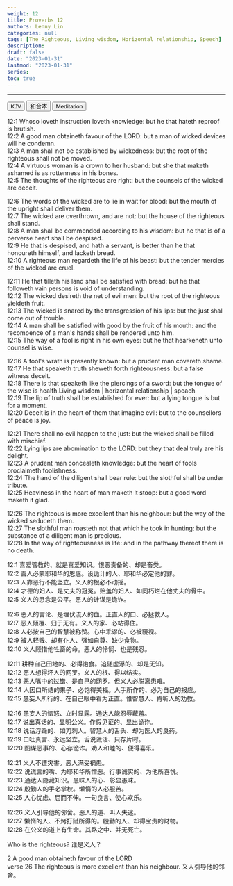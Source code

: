 ```yaml
---
weight: 12
title: Proverbs 12
authors: Lenny Lin
categories: null
tags: [The Righteous, Living wisdom, Horizontal relationship, Speech]
description: 
draft: false
date: "2023-01-31"
lastmod: "2023-01-31"
series:
toc: true
---
```



<!--more-->
---

<!-- Tab links -->
<div class="tab">
  <button class="tablinks active" onclick="tablabel(event, 'english')">KJV</button>
  <button class="tablinks" onclick="tablabel(event, 'chinese')">和合本</button>
  <button class="tablinks" onclick="tablabel(event, 'med')">Meditation</button>
  
</div>

<!-- Tab content -->
<div id="english" class="tabcontent" style="display:block">

12:1 Whoso loveth instruction loveth knowledge: but he that hateth reproof is brutish.  
12:2 A good man obtaineth favour of the LORD: but a man of wicked devices will he condemn.  
12:3 A man shall not be established by wickedness: but the root of the righteous shall not be moved.  
12:4 A virtuous woman is a crown to her husband: but she that maketh ashamed is as rottenness in his bones.  
12:5 The thoughts of the righteous are right: but the counsels of the wicked are deceit.  

12:6 The words of the wicked are to lie in wait for blood: but the mouth of the upright shall deliver them.  
12:7 The wicked are overthrown, and are not: but the house of the righteous shall stand.  
12:8 A man shall be commended according to his wisdom: but he that is of a perverse heart shall be despised.  
12:9 He that is despised, and hath a servant, is better than he that honoureth himself, and lacketh bread.  
12:10 A righteous man regardeth the life of his beast: but the tender mercies of the wicked are cruel.  

12:11 He that tilleth his land shall be satisfied with bread: but he that followeth vain persons is void of understanding.  
12:12 The wicked desireth the net of evil men: but the root of the righteous yieldeth fruit.  
12:13 The wicked is snared by the transgression of his lips: but the just shall come out of trouble.  
12:14 A man shall be satisfied with good by the fruit of his mouth: and the recompence of a man's hands shall be rendered unto him.  
12:15 The way of a fool is right in his own eyes: but he that hearkeneth unto counsel is wise.  

12:16 A fool's wrath is presently known: but a prudent man covereth shame.  
12:17 He that speaketh truth sheweth forth righteousness: but a false witness deceit.  
12:18 There is that speaketh like the piercings of a sword: but the tongue of the wise is health.<a class = "marginnote">Living wisdom | horizontal relationship | speach</a>  
12:19 The lip of truth shall be established for ever: but a lying tongue is but for a moment.  
12:20 Deceit is in the heart of them that imagine evil: but to the counsellors of peace is joy.  

12:21 There shall no evil happen to the just: but the wicked shall be filled with mischief.  
12:22 Lying lips are abomination to the LORD: but they that deal truly are his delight.  
12:23 A prudent man concealeth knowledge: but the heart of fools proclaimeth foolishness.  
12:24 The hand of the diligent shall bear rule: but the slothful shall be under tribute.  
12:25 Heaviness in the heart of man maketh it stoop: but a good word maketh it glad.  

12:26 The righteous is more excellent than his neighbour: but the way of the wicked seduceth them.  
12:27 The slothful man roasteth not that which he took in hunting: but the substance of a diligent man is precious.  
12:28 In the way of righteousness is life: and in the pathway thereof there is no death.  
</div>

<div id="chinese" class="tabcontent">

12:1 喜爱管教的、就是喜爱知识。恨恶责备的、却是畜类。  
12:2 善人必蒙耶和华的恩惠。设诡计的人、耶和华必定他的罪。  
12:3 人靠恶行不能坚立。义人的根必不动摇。  
12:4 才德的妇人、是丈夫的冠冕。贻羞的妇人、如同朽烂在他丈夫的骨中。  
12:5 义人的思念是公平。恶人的计谋是诡诈。  

12:6 恶人的言论、是埋伏流人的血。正直人的口、必拯救人。  
12:7 恶人倾覆、归于无有。义人的家、必站得住。  
12:8 人必按自己的智慧被称赞。心中乖谬的、必被藐视。  
12:9 被人轻贱、却有仆人、强如自尊、缺少食物。  
12:10 义人顾惜他牲畜的命。恶人的怜悯、也是残忍。  

12:11 耕种自己田地的、必得饱食。追随虚浮的、却是无知。  
12:12 恶人想得坏人的网罗。义人的根、得以结实。  
12:13 恶人嘴中的过错、是自己的网罗。但义人必脱离患难。  
12:14 人因口所结的果子、必饱得美福。人手所作的、必为自己的报应。  
12:15 愚妄人所行的、在自己眼中看为正直。惟智慧人、肯听人的劝教。  

12:16 愚妄人的恼怒、立时显露。通达人能忍辱藏羞。  
12:17 说出真话的、显明公义。作假见证的、显出诡诈。  
12:18 说话浮躁的、如刀刺人。智慧人的舌头、却为医人的良药。  
12:19 口吐真言、永远坚立。舌说谎话、只存片时。  
12:20 图谋恶事的、心存诡诈。劝人和睦的、便得喜乐。  

12:21 义人不遭灾害。恶人满受祸患。  
12:22 说谎言的嘴、为耶和华所憎恶。行事诚实的、为他所喜悦。  
12:23 通达人隐藏知识。愚昧人的心、彰显愚昧。  
12:24 殷勤人的手必掌权。懒惰的人必服苦。  
12:25 人心忧虑、屈而不伸。一句良言、使心欢乐。  

12:26 义人引导他的邻舍。恶人的道、叫人失迷。  
12:27 懒惰的人、不烤打猎所得的。殷勤的人、却得宝贵的财物。  
12:28 在公义的道上有生命。其路之中、并无死亡。  
</div>


<div id="med" class="tabcontent">
Who is the righteous?  谁是义人？  

2 A good man obtaineth favour of the LORD  
verse 26 The righteous is more excellent than his neighbour.  义人引导他的邻舍。



</div>